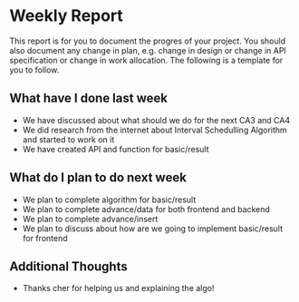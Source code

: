 # Weekly Report

This report is for you to document the progres of your project. You should also document any change in plan, e.g. change in design or change in API specification or change in work allocation. The following is a template for you to follow.

## What have I done last week

-   We have discussed about what should we do for the next CA3 and CA4 
-   We did research from the internet about Interval Schedulling Algorithm and started to work on it 
-   We have created API and function for basic/result 

## What do I plan to do next week

-   We plan to complete algorithm for basic/result 
-   We plan to complete advance/data for both frontend and backend 
-   We plan to complete advance/insert 
-   We plan to discuss about how are we going to implement basic/result for frontend 

## Additional Thoughts

- Thanks cher for helping us and explaining the algo! 